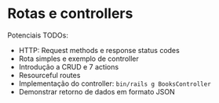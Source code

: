 # Rotas e controllers

Potenciais TODOs:
- HTTP: Request methods e response status codes
- Rota simples e exemplo de controller
- Introdução a CRUD e 7 actions
- Resourceful routes
- Implementação do controller: `bin/rails g BooksController`
- Demonstrar retorno de dados em formato JSON
